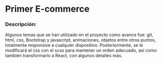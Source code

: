 # Primer E-commerce
### Descripción:
Algunos temas que se han utilizado en el proyecto como avance fue: git, html, css, Bootstrap y javascript, animaciones, objetos entre otros puntos, totalmente responsive a cualquier dispositivo. Posteriormente, se le modificará el css con el scss para mantener un orden adecuado, así como también transformarlo a React, con algunos detalles más.
